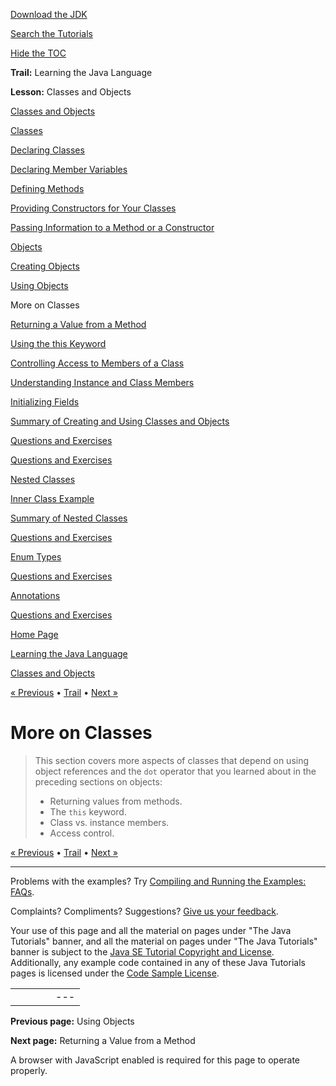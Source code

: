 [Download
the JDK](http://java.sun.com/javase/6/download.jsp)
  
[Search the
Tutorials](../../search.html)
  
[Hide the TOC](javascript:toggleLeft())

**Trail:** Learning the Java Language
  
**Lesson:** Classes and Objects

[Classes and Objects](index.html)

[Classes](classes.html)

[Declaring Classes](classdecl.html)

[Declaring Member Variables](variables.html)

[Defining Methods](methods.html)

[Providing Constructors for Your Classes](constructors.html)

[Passing Information to a Method or a Constructor](arguments.html)

[Objects](objects.html)

[Creating Objects](objectcreation.html)

[Using Objects](usingobject.html)

More on Classes

[Returning a Value from a Method](returnvalue.html)

[Using the this Keyword](thiskey.html)

[Controlling Access to Members of a Class](accesscontrol.html)

[Understanding Instance and Class Members](classvars.html)

[Initializing Fields](initial.html)

[Summary of Creating and Using Classes and Objects](summaryclasses.html)

[Questions and Exercises](QandE/creating-questions.html)

[Questions and Exercises](QandE/objects-questions.html)

[Nested Classes](nested.html)

[Inner Class Example](innerclasses.html)

[Summary of Nested Classes](summarynested.html)

[Questions and Exercises](QandE/nested-questions.html)

[Enum Types](enum.html)

[Questions and Exercises](QandE/enum-questions.html)

[Annotations](annotations.html)

[Questions and Exercises](QandE/annotations-questions.html)

[Home Page](../../index.html)
>
[Learning the Java Language](../index.html)
>
[Classes and Objects](index.html)

[« Previous](usingobject.html) • [Trail](../TOC.html) • [Next »](returnvalue.html)

# More on Classes

> This section covers more aspects of classes that depend on using object references and the `dot` operator
> that you learned about in the preceding sections on objects:
>
> * Returning values from methods.
> * The `this` keyword.
> * Class vs. instance members.
> * Access control.

[« Previous](usingobject.html)
•
[Trail](../TOC.html)
•
[Next »](returnvalue.html)

---

Problems with the examples? Try [Compiling and Running
the Examples: FAQs](../../information/run-examples.html).
  
Complaints? Compliments? Suggestions? [Give
us your feedback](http://download.oracle.com/javase/feedback.html).

Your use of this page and all the material on pages under "The Java Tutorials" banner,
and all the material on pages under "The Java Tutorials" banner is subject to the [Java SE Tutorial Copyright
and License](../../information/license.html).
Additionally, any example code contained in any of these Java
Tutorials pages is licensed under the
[Code
Sample License](http://developers.sun.com/license/berkeley_license.html).

|  |  |  |  |  |
| --- | --- | --- | --- | --- |
| |  |  | | --- | --- | | duke image | Oracle logo | | [About Oracle](http://www.oracle.com/us/corporate/index.html) | [Oracle Technology Network](http://www.oracle.com/technology/index.html) | [Terms of Service](https://www.samplecode.oracle.com/servlets/CompulsoryClickThrough?type=TermsOfService) | Copyright © 1995, 2011 Oracle and/or its affiliates. All rights reserved. |

**Previous page:** Using Objects
  
**Next page:** Returning a Value from a Method




A browser with JavaScript enabled is required for this page to operate properly.
